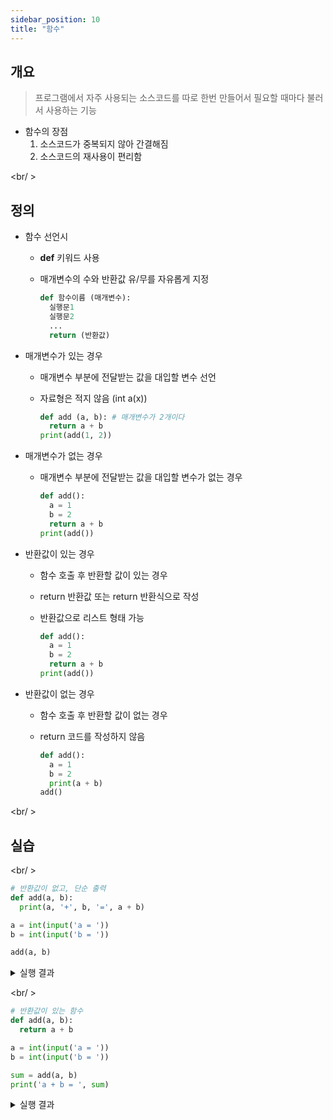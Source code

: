 ```yaml
---
sidebar_position: 10
title: "함수"
---
```


## 개요

> 프로그램에서 자주 사용되는 소스코드를 따로 한번 만들어서 필요할 때마다 불러서 사용하는 기능

- 함수의 장점
  1. 소스코드가 중복되지 않아 간결해짐
  2. 소스코드의 재사용이 편리함

<br/ >

## 정의

- 함수 선언시

  - **def** 키워드 사용
  - 매개변수의 수와 반환값 유/무를 자유롭게 지정

    ```py
    def 함수이름 (매개변수):
      실행문1
      실행문2
      ...
      return (반환값)
    ```

- 매개변수가 있는 경우

  - 매개변수 부분에 전달받는 값을 대입할 변수 선언
  - 자료형은 적지 않음 (int a(x))

    ```py
    def add (a, b): # 매개변수가 2개이다
      return a + b
    print(add(1, 2))
    ```

- 매개변수가 없는 경우

  - 매개변수 부분에 전달받는 값을 대입할 변수가 없는 경우

    ```py
    def add():
      a = 1
      b = 2
      return a + b
    print(add())
    ```

- 반환값이 있는 경우

  - 함수 호출 후 반환할 값이 있는 경우
  - return 반환값 또는 return 반환식으로 작성
  - 반환값으로 리스트 형태 가능

    ```py
    def add():
      a = 1
      b = 2
      return a + b
    print(add())
    ```

- 반환값이 없는 경우

  - 함수 호출 후 반환할 값이 없는 경우
  - return 코드를 작성하지 않음

    ```py
    def add():
      a = 1
      b = 2
      print(a + b)
    add()
    ```

<br/ >

## 실습

<br/ >

```py
# 반환값이 없고, 단순 출력
def add(a, b):
  print(a, '+', b, '=', a + b)

a = int(input('a = '))
b = int(input('b = '))

add(a, b)
```

<details>
<summary>실행 결과</summary>
```text
a = 4
b = 8
4 + 8 = 12
```
</details>

<br/ >

```py
# 반환값이 있는 함수
def add(a, b):
  return a + b

a = int(input('a = '))
b = int(input('b = '))

sum = add(a, b)
print('a + b = ', sum)
```

<details>
<summary>실행 결과</summary>
```text
a = 3
b = 9
a + b =  12
```
</details>
